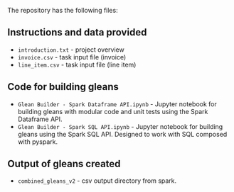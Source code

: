 The repository has the following files: 

## Instructions and data provided
 - `introduction.txt` - project overview
 - `invoice.csv` - task input file (invoice)
 - `line_item.csv` - task input file (line item)

## Code for building gleans
 - `Glean Builder - Spark Dataframe API.ipynb` - Jupyter notebook for building gleans with modular code and unit tests using the Spark Dataframe API.
 - `Glean Builder - Spark SQL API.ipynb` - Jupyter notebook for building gleans using the Spark SQL API. Designed to work with SQL composed with pyspark.

## Output of gleans created
 - `combined_gleans_v2` - csv output directory from spark.
